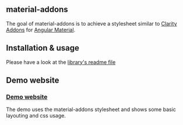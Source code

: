 ## material-addons

The goal of material-addons is to achieve a stylesheet similar to [Clarity Addons](https://www.npmjs.com/package/@porscheinformatik/clr-addons) for [Angular Material](https://material.angular.io/).

## Installation & usage

Please have a look at the [library's readme file](https://github.com/porscheinformatik/material-addons/tree/master/src/material-addons) 

## Demo website

### [Demo website](https://porscheinformatik.github.io/material-addons)
The demo uses the material-addons stylesheet and shows some basic layouting and css usage.